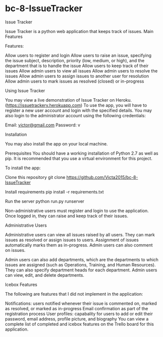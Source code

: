 # bc-8-IssueTracker
Issue Tracker

Issue Tracker is a python web application that keeps track of issues.
Main Features

Features:

Allow users to register and login
Allow users to raise an issue, specifying the issue subject, description, priority (low, medium, or high), and the department that is to handle the issue
Allow users to keep track of their issues
Allow admin users to view all issues
Allow admin users to resolve the issues
Allow admin users to assign issues to another user for resolution
Allow admin users to mark issues as resolved (closed) or in-progress

Using Issue Tracker

You may view a live demonstration of Issue Tracker on Heroku. (https://issuetrackery.herokuapp.com) To use the app, you will have to register a new user account and login with the specified details. You may also login to the administrator account using the following credentials:

Email: victor@gmail.com Password: v

Installation

You may also install the app on your local machine.

Prerequisites You should have a working installation of Python 2.7 as well as pip. It is recommended that you use a virtual environment for this project.

To install the app:

Clone this repository git clone https://github.com/Victa2015/bc-8-IssueTracker

Install requirements pip install -r requirements.txt

Run the server python run.py runserver


Non-administrative users must register and login to use the application. Once logged in, they can raise and keep track of their issues.

Administrative Users

Administrative users can view all issues raised by all users. They can mark issues as resolved or assign issues to users. Assignment of issues automatically marks them as in-progress. Admin users can also comment on issues.

Admin users can also add departments, which are the departments to which issues are assigned (such as Operations, Training, and Human Resources). They can also specify department heads for each department. Admin users can view, edit, and delete departments.

Icebox Features

The following are features that I did not implement in the application:

Notifications: users notified whenever their issue is commented on, marked as resolved, or marked as in-progress
Email confirmation as part of the registration process
User profiles: capabality for users to add or edit their password, email address, profile picture, and biography
You can view a complete list of completed and icebox features on the Trello board for this application.
